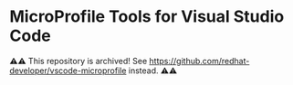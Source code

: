 # MicroProfile Tools for Visual Studio Code


⚠⚠ This repository is archived! See https://github.com/redhat-developer/vscode-microprofile instead. ⚠⚠

